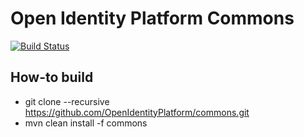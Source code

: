 # Open Identity Platform Commons
[![Build Status](https://travis-ci.org/OpenIdentityPlatform/commons.svg)](https://travis-ci.org/OpenIdentityPlatform/commons)

## How-to build

* git clone --recursive  https://github.com/OpenIdentityPlatform/commons.git
* mvn clean install -f commons
